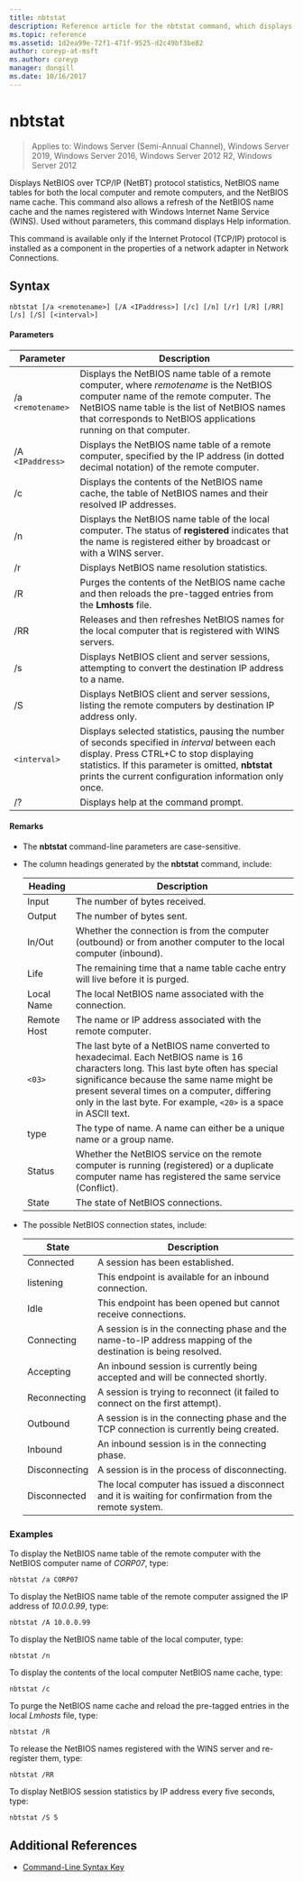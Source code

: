 ```yaml
---
title: nbtstat
description: Reference article for the nbtstat command, which displays NetBIOS over TCP/IP (NetBT) protocol statistics, NetBIOS name tables for both the local computer and remote computers, and the NetBIOS name cache.
ms.topic: reference
ms.assetid: 1d2ea99e-72f1-471f-9525-d2c49bf3be82
author: coreyp-at-msft
ms.author: coreyp
manager: dongill
ms.date: 10/16/2017
---
```


# nbtstat

> Applies to: Windows Server (Semi-Annual Channel), Windows Server 2019, Windows Server 2016, Windows Server 2012 R2, Windows Server 2012

Displays NetBIOS over TCP/IP (NetBT) protocol statistics, NetBIOS name tables for both the local computer and remote computers, and the NetBIOS name cache. This command also allows a refresh of the NetBIOS name cache and the names registered with Windows Internet Name Service (WINS). Used without parameters, this command displays Help information.

This command is available only if the Internet Protocol (TCP/IP) protocol is installed as a component in the properties of a network adapter in Network Connections.

## Syntax

```
nbtstat [/a <remotename>] [/A <IPaddress>] [/c] [/n] [/r] [/R] [/RR] [/s] [/S] [<interval>]
```

#### Parameters

| Parameter | Description |
| --------- | ----------- |
| /a `<remotename>` | Displays the NetBIOS name table of a remote computer, where *remotename* is the NetBIOS computer name of the remote computer. The NetBIOS name table is the list of NetBIOS names that corresponds to NetBIOS applications running on that computer. |
| /A `<IPaddress>` | Displays the NetBIOS name table of a remote computer, specified by the IP address (in dotted decimal notation) of the remote computer. |
| /c | Displays the contents of the NetBIOS name cache, the table of NetBIOS names and their resolved IP addresses. |
| /n | Displays the NetBIOS name table of the local computer. The status of **registered** indicates that the name is registered either by broadcast or with a WINS server. |
| /r | Displays NetBIOS name resolution statistics. |
| /R | Purges the contents of the NetBIOS name cache and then reloads the pre-tagged entries from the **Lmhosts** file. |
| /RR | Releases and then refreshes NetBIOS names for the local computer that is registered with WINS servers. |
| /s | Displays NetBIOS client and server sessions, attempting to convert the destination IP address to a name. |
| /S | Displays NetBIOS client and server sessions, listing the remote computers by destination IP address only. |
| `<interval>` | Displays selected statistics, pausing the number of seconds specified in *interval* between each display. Press CTRL+C to stop displaying statistics. If this parameter is omitted, **nbtstat** prints the current configuration information only once. |
| /? | Displays help at the command prompt. |

#### Remarks

- The **nbtstat** command-line parameters are case-sensitive.

- The column headings generated by the **nbtstat** command, include:

    | Heading | Description |
    | ------- | ----------- |
    | Input | The number of bytes received. |
    | Output | The number of bytes sent. |
    | In/Out | Whether the connection is from the computer (outbound) or from another computer to the local computer (inbound). |
    | Life | The remaining time that a name table cache entry will live before it is purged. |
    | Local Name | The local NetBIOS name associated with the connection. |
    | Remote Host | The name or IP address associated with the remote computer. |
    | `<03>` | The last byte of a NetBIOS name converted to hexadecimal. Each NetBIOS name is 16 characters long. This last byte often has special significance because the same name might be present several times on a computer, differing only in the last byte. For example, `<20>` is a space in ASCII text. |
    | type | The type of name. A name can either be a unique name or a group name. |
    | Status | Whether the NetBIOS service on the remote computer is running (registered) or a duplicate computer name has registered the same service (Conflict). |
    | State | The state of NetBIOS connections. |

- The possible NetBIOS connection states, include:

    | State | Description |
    | ------- | ----------- |
    | Connected | A session has been established. |
    | listening | This endpoint is available for an inbound connection. |
    | Idle | This endpoint has been opened but cannot receive connections. |
    | Connecting | A session is in the connecting phase and the name-to-IP address mapping of the destination is being resolved. |
    | Accepting | An inbound session is currently being accepted and will be connected shortly. |
    | Reconnecting | A session is trying to reconnect (it failed to connect on the first attempt). |
    | Outbound | A session is in the connecting phase and the TCP connection is currently being created. |
    | Inbound | An inbound session is in the connecting phase. |
    | Disconnecting | A session is in the process of disconnecting. |
    | Disconnected | The local computer has issued a disconnect and it is waiting for confirmation from the remote system. |

### Examples

To display the NetBIOS name table of the remote computer with the NetBIOS computer name of *CORP07*, type:

```
nbtstat /a CORP07
```

To display the NetBIOS name table of the remote computer assigned the IP address of *10.0.0.99*, type:

```
nbtstat /A 10.0.0.99
```

To display the NetBIOS name table of the local computer, type:

```
nbtstat /n
```

To display the contents of the local computer NetBIOS name cache, type:

```
nbtstat /c
```

To purge the NetBIOS name cache and reload the pre-tagged entries in the local *Lmhosts* file, type:

```
nbtstat /R
```

To release the NetBIOS names registered with the WINS server and re-register them, type:

```
nbtstat /RR
```

To display NetBIOS session statistics by IP address every five seconds, type:

```
nbtstat /S 5
```

## Additional References

- [Command-Line Syntax Key](command-line-syntax-key.md)
